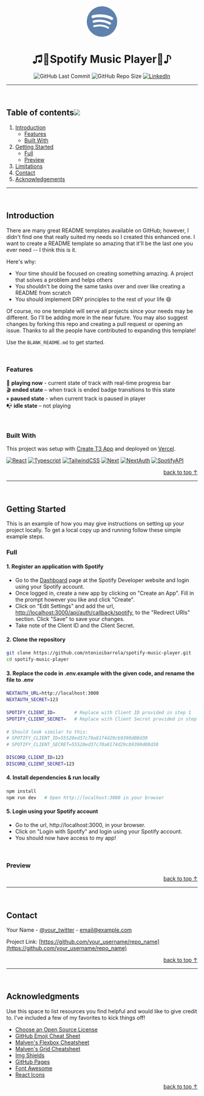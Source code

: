 <a name="readme-top" />

<br /> <!-- PROJECT LOGO -->

<div align="center">
  <a href="https://github.com/ntonioibarrola/spotify-music-player">
    <img src="public/spotify.svg" alt="Logo" width="80" height="80">
  </a>

  # ♫🔹**Spotify Music Player**🔹♪
  ![GitHub Last Commit][GitHub-last-commit-url] 
  ![GitHub Repo Size][GitHub-repo-size-url] 
  [![LinkedIn][linkedin-shield]][linkedin-url]
</div>

---

<br /> <!-- TABLE OF CONTENTS -->
## Table of contents[![](./docs/img/pin.svg)](#table-of-contents)

1. [Introduction](#introduction)
   - [Features](#features)
   - [Built With](#built-with)
2. [Getting Started](#getting-started)
   - [Full](#full)
   - [Preview](#preview)
3. [Limitations](#limitations)
4. [Contact](#contact)
5. [Acknowledgements](#acknowledgements)

---

<br /> <!-- ABOUT THE PROJECT -->
## Introduction

There are many great README templates available on GitHub; however, I didn't find one that really suited my needs so I created this enhanced one. I want to create a README template so amazing that it'll be the last one you ever need -- I think this is it.

Here's why:
* Your time should be focused on creating something amazing. A project that solves a problem and helps others
* You shouldn't be doing the same tasks over and over like creating a README from scratch
* You should implement DRY principles to the rest of your life :smile:

Of course, no one template will serve all projects since your needs may be different. So I'll be adding more in the near future. You may also suggest changes by forking this repo and creating a pull request or opening an issue. Thanks to all the people have contributed to expanding this template!

Use the `BLANK_README.md` to get started.

<br />

### Features

🎸 **playing now** - current state of track with real-time progress bar  
🎬 **ended state** – when track is ended badge transitions to this state  
⏸ **paused state** - when current track is paused in player  
📭 **idle state** – not playing

<br />

### Built With

This project was setup with <a href="https://create.t3.gg/">Create T3 App</a> and deployed on <a href="https://vercel.com/">Vercel</a>.

[![React][React.js]][React-url]
[![Typescript][Typescript]][Typescript-url]
[![TailwindCSS][TailwindCSS]][TailwindCSS-url]
[![Next][Next.js]][Next-url]
[![NextAuth][NextAuth.js]][NextAuth-url]
[![SpotifyAPI][SpotifyAPI]][SpotifyAPI-url]

<div align="right"><a href="#readme-top">back to top ↑</a></div>

---

<br /> <!-- GETTING STARTED -->
## Getting Started

This is an example of how you may give instructions on setting up your project locally.
To get a local copy up and running follow these simple example steps.

### Full

#### 1. Register an application with Spotify

* Go to the [Dashboard](https://developer.spotify.com/dashboard) page at the Spotify Developer website and login using your Spotify account.
* Once logged in, create a new app by clicking on "Create an App". Fill in the prompt however you like and click "Create".
* Click on "Edit Settings" and add the url, [http://localhost:3000/api/auth/callback/spotify](http://localhost:3000/api/auth/callback/spotify), to the "Redirect URIs" section. Click "Save" to save your changes.
* Take note of the Client ID and the Client Secret.

#### 2. Clone the repository

```sh
git clone https://github.com/ntonioibarrola/spotify-music-player.git
cd spotify-music-player
```
#### 3. Replace the code in .env.example with the given code, and rename the file to .env

```sh
NEXTAUTH_URL=http://localhost:3000
NEXTAUTH_SECRET=123

SPOTIFY_CLIENT_ID=       # Replace with Client ID provided in step 1
SPOTIFY_CLIENT_SECRET=   # Replace with Client Secret provided in step 1

# Should look similar to this:
# SPOTIFY_CLIENT_ID=55520ed37c70a8174d29cb9390d08d30
# SPOTIFY_CLIENT_SECRET=55520ed37c70a8174d29cb9390d08d30

DISCORD_CLIENT_ID=123
DISCORD_CLIENT_SECRET=123
```

#### 4. Install dependencies & run locally

```sh
npm install
npm run dev   # Open http://localhost:3000 in your browser
```

#### 5. Login using your Spotify account

* Go to the url, http://localhost:3000, in your browser.
* Click on "Login with Spotify" and login using your Spotify account.
* You should now have access to my app!

</br>

### Preview

<div align="right"><a href="#readme-top">back to top ↑</a></div>

---

<br /> <!-- CONTACT -->
## Contact

Your Name - [@your_twitter](https://twitter.com/your_username) - email@example.com

Project Link: [https://github.com/your_username/repo_name](https://github.com/your_username/repo_name)

<div align="right"><a href="#readme-top">back to top ↑</a></div>

---

<br /> <!-- ACKNOWLEDGMENTS -->
## Acknowledgments

Use this space to list resources you find helpful and would like to give credit to. I've included a few of my favorites to kick things off!

* [Choose an Open Source License](https://choosealicense.com)
* [GitHub Emoji Cheat Sheet](https://www.webpagefx.com/tools/emoji-cheat-sheet)
* [Malven's Flexbox Cheatsheet](https://flexbox.malven.co/)
* [Malven's Grid Cheatsheet](https://grid.malven.co/)
* [Img Shields](https://shields.io)
* [GitHub Pages](https://pages.github.com)
* [Font Awesome](https://fontawesome.com)
* [React Icons](https://react-icons.github.io/react-icons/search)

<div align="right"><a href="#readme-top">back to top ↑</a></div>

<!-- MARKDOWN LINKS & IMAGES -->
[contributors-shield]: https://img.shields.io/github/contributors/othneildrew/Best-README-Template.svg?style=for-the-badge
[contributors-url]: https://github.com/othneildrew/Best-README-Template/graphs/contributors
[forks-shield]: https://img.shields.io/github/forks/othneildrew/Best-README-Template.svg?style=for-the-badge
[forks-url]: https://github.com/othneildrew/Best-README-Template/network/members
[stars-shield]: https://img.shields.io/github/stars/othneildrew/Best-README-Template.svg?style=for-the-badge
[stars-url]: https://github.com/othneildrew/Best-README-Template/stargazers
[issues-shield]: https://img.shields.io/github/issues/othneildrew/Best-README-Template.svg?style=for-the-badge
[issues-url]: https://github.com/othneildrew/Best-README-Template/issues
[license-shield]: https://img.shields.io/github/license/othneildrew/Best-README-Template.svg?style=for-the-badge
[license-url]: https://github.com/othneildrew/Best-README-Template/blob/master/LICENSE.txt
[linkedin-shield]: https://img.shields.io/badge/-LinkedIn-black.svg?style=for-the-badge&logo=linkedin&colorB=555
[linkedin-url]: https://linkedin.com/in/othneildrew
[product-screenshot]: images/screenshot.png
[GitHub-last-commit-url]: https://img.shields.io/github/last-commit/ntonioibarrola/spotify-music-player?style=for-the-badge&color=5175AE
[GitHub-repo-size-url]: https://img.shields.io/github/repo-size/ntonioibarrola/spotify-music-player?style=for-the-badge&color=5175AE
[Next.js]: https://img.shields.io/badge/next.js-000000?style=for-the-badge&logo=nextdotjs&logoColor=white
[Next-url]: https://nextjs.org/
[NextAuth.js]: https://img.shields.io/badge/nextauth.js-BD34FE?style=for-the-badge&logo=nextdotjs&logoColor=white
[NextAuth-url]: https://next-auth.js.org/
[React.js]: https://img.shields.io/badge/react-4A4A55?style=for-the-badge&logo=react&logoColor=61DAFB
[React-url]: https://reactjs.org/
[SpotifyAPI]: https://img.shields.io/badge/spotify_api-1ED760?&style=for-the-badge&logo=spotify&logoColor=white
[SpotifyAPI-url]: https://developer.spotify.com/documentation/web-api/
[TailwindCSS]: https://img.shields.io/badge/tailwind_css-06B6D4?style=for-the-badge&logo=tailwind-css&logoColor=white
[TailwindCSS-url]: https://tailwindcss.com/
[Typescript]: https://img.shields.io/badge/TypeScript-007ACC?style=for-the-badge&logo=typescript&logoColor=white
[Typescript-url]: https://www.typescriptlang.org/

